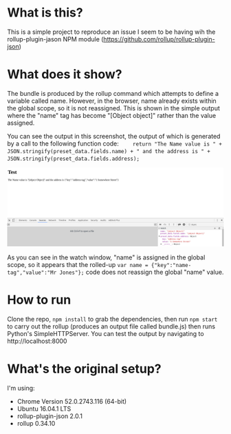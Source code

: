 # What is this?
This is a simple project to reproduce an issue I seem to be having wih the rollup-plugin-jason NPM module (https://github.com/rollup/rollup-plugin-json)

# What does it show?
The bundle is produced by the rollup command which attempts to define a variable called name.  However, in the browser, name already exists within the global scope, so it is not reassigned.  This is shown in the simple output where the "name" tag has become "[Object object]" rather than the value assigned.

You can see the output in this screenshot, the output of which is generated by a call to the following function code: `    return "The Name value is " + JSON.stringify(preset_data.fields.name) + " and the address is " + JSON.stringify(preset_data.fields.address);`

![Screenshot](/output.png)

As you can see in the watch window, "name" is assigned in the global scope, so it appears that the rolled-up `var name = {"key":"name-tag","value":"Mr Jones"};` code does not reassign the global "name" value.

# How to run
Clone the repo, `npm install` to grab the dependencies, then run `npm start` to carry out the rollup (produces an output file called bundle.js) then runs Python's SimpleHTTPServer.  You can test the output by navigating to http://localhost:8000

# What's the original setup?
I'm using:
* Chrome Version 52.0.2743.116 (64-bit)
* Ubuntu 16.04.1 LTS
* rollup-plugin-json 2.0.1
* rollup 0.34.10
